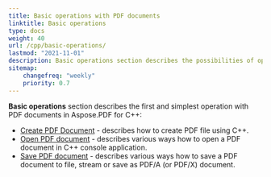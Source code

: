 ```yaml
---
title: Basic operations with PDF documents 
linktitle: Basic operations
type: docs
weight: 40
url: /cpp/basic-operations/
lastmod: "2021-11-01"
description: Basic operations section describes the possibilities of opening and saving PDF documents using the Aspose.PDF library for C++.
sitemap:
    changefreq: "weekly"
    priority: 0.7
---
```


**Basic operations** section describes the first and simplest operation with PDF documents in Aspose.PDF for C++:

* [Create PDF Document](/pdf/cpp/create-document/) - describes how to create PDF file using C++.
* [Open PDF document](/pdf/cpp/open-pdf-document/) - describes various ways how to open a PDF document in C++ console application.
* [Save PDF document](/pdf/cpp/save-pdf-document/) - describes various ways how to save a PDF document to file, stream or save as PDF/A (or PDF/X) document.
